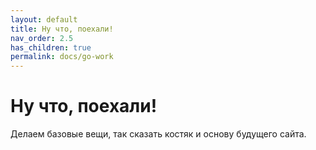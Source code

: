 ```yaml
---
layout: default
title: Ну что, поехали!
nav_order: 2.5
has_children: true
permalink: docs/go-work
---
```


# Ну что, поехали!

Делаем базовые вещи, так сказать костяк и основу будущего сайта.
